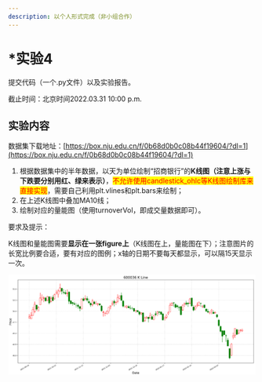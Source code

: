 ```yaml
---
description: 以个人形式完成（非小组合作）
---
```


# \*实验4

提交代码（一个.py文件）以及实验报告。

截止时间：北京时间2022.03.31 10:00 p.m.

## 实验内容

数据集下载地址：[https://box.nju.edu.cn/f/0b68d0b0c08b44f19604/?dl=1](https://box.nju.edu.cn/f/0b68d0b0c08b44f19604/?dl=1)

1. 根据数据集中的半年数据，以天为单位绘制“招商银行”的**K线图（注意上涨与下跌要分别用红、绿来表示）**，<mark style="color:red;">不允许使用candlestick\_ohlc等K线图绘制库来直接实现</mark>，需要自己利用plt.vlines和plt.bars来绘制；
2. 在上述K线图中叠加MA10线；
3. 绘制对应的量能图（使用turnoverVol，即成交量数据即可）。

要求及提示：

K线图和量能图需要**显示在一张figure上**（K线图在上，量能图在下）；注意图片的长宽比例要合适，要有对应的图例；x轴的日期不要每天都显示，可以隔15天显示一次。

![K线图效果图](<../.gitbook/assets/image (10).png>)
